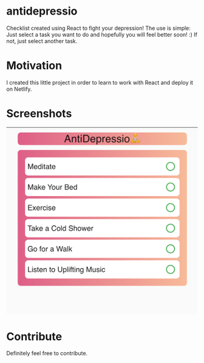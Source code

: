 # antidepressio
Checklist created using React to fight your depression! The use is simple: Just select a task you want to do and hopefully you will feel better soon! :) If not, just select another task.

# Motivation
I created this little project in order to learn to work with React and deploy it on Netlify.

# Screenshots
![screenshot of the webpage](https://raw.githubusercontent.com/mclbdn/antidepressio/main/antidepressio_screenshot.png)

# Contribute
Definitely feel free to contribute.
